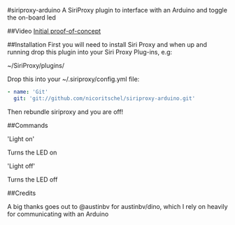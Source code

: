 #siriproxy-arduino
A SiriProxy plugin to interface with an Arduino and toggle the on-board led

##Video
[Initial proof-of-concept](http://www.youtube.com/watch?v=l1QvFahhBUU)

##Installation
First you will need to install Siri Proxy and when up and running drop this plugin into your Siri Proxy Plug-ins, e.g:

~/SiriProxy/plugins/

Drop this into your ~/.siriproxy/config.yml file:

```yml
- name: 'Git'
  git: 'git://github.com/nicoritschel/siriproxy-arduino.git'
```

Then rebundle siriproxy and you are off!

##Commands

'Light on'

Turns the LED on

'Light off'

Turns the LED off

##Credits

A big thanks goes out to @austinbv for austinbv/dino, which I rely on heavily for communicating with an Arduino
